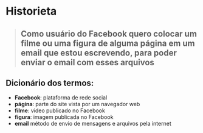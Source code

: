 # Historieta

>## Como usuário do Facebook quero colocar um filme ou uma figura de alguma página em um email que estou escrevendo, para poder enviar o email com esses arquivos

## Dicionário dos termos:
* **Facebook**: plataforma de rede social
* **página**: parte do site vista por um navegador web 
* **filme**: video publicado no Facebook
* **figura**: imagem publicada no Facebook
* **email** método de envio de mensagens e arquivos pela internet
